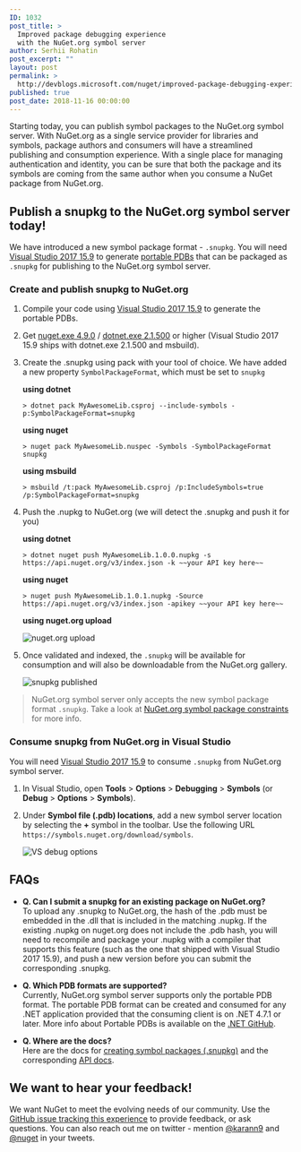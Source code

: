 ```yaml
---
ID: 1032
post_title: >
  Improved package debugging experience
  with the NuGet.org symbol server
author: Serhii Rohatin
post_excerpt: ""
layout: post
permalink: >
  http://devblogs.microsoft.com/nuget/improved-package-debugging-experience-with-the-nuget-org-symbol-server-2/
published: true
post_date: 2018-11-16 00:00:00
---
```

Starting today, you can publish symbol packages to the NuGet.org symbol server. With NuGet.org as a single service provider for libraries and symbols, package authors and consumers will have a streamlined publishing and consumption experience. With a single place for managing authentication and identity, you can be sure that both the package and its symbols are coming from the same author when you consume a NuGet package from NuGet.org.

## Publish a snupkg to the NuGet.org symbol server today!

We have introduced a new symbol package format - `.snupkg`. You will need [Visual Studio 2017 15.9][1] to generate [portable PDBs][2] that can be packaged as `.snupkg` for publishing to the NuGet.org symbol server.

### Create and publish snupkg to NuGet.org

1.  Compile your code using [Visual Studio 2017 15.9][1] to generate the portable PDBs.

2.  Get [nuget.exe 4.9.0][3] / [dotnet.exe 2.1.500][4] or higher (Visual Studio 2017 15.9 ships with dotnet.exe 2.1.500 and msbuild).

3.  Create the .snupkg using pack with your tool of choice. We have added a new property `SymbolPackageFormat`, which must be set to `snupkg`
    
    **using dotnet**
    
    `> dotnet pack MyAwesomeLib.csproj --include-symbols -p:SymbolPackageFormat=snupkg`
    
    **using nuget**
    
    `> nuget pack MyAwesomeLib.nuspec -Symbols -SymbolPackageFormat snupkg`
    
    **using msbuild**
    
    `> msbuild /t:pack MyAwesomeLib.csproj /p:IncludeSymbols=true /p:SymbolPackageFormat=snupkg`

4.  Push the .nupkg to NuGet.org (we will detect the .snupkg and push it for you)
    
    **using dotnet**
    
    `> dotnet nuget push MyAwesomeLib.1.0.0.nupkg -s https://api.nuget.org/v3/index.json -k ~~your API key here~~`
    
    **using nuget**
    
    `> nuget push MyAwesomeLib.1.0.1.nupkg -Source https://api.nuget.org/v3/index.json -apikey ~~your API key here~~`
    
    **using nuget.org upload**
    
    ![nuget.org upload][5]

5.  Once validated and indexed, the `.snupkg` will be available for consumption and will also be downloadable from the NuGet.org gallery.
    
    ![snupkg published][6]

> NuGet.org symbol server only accepts the new symbol package format `.snupkg`. Take a look at [NuGet.org symbol package constraints][7] for more info.

### Consume snupkg from NuGet.org in Visual Studio

You will need [Visual Studio 2017 15.9][1] to consume `.snupkg` from NuGet.org symbol server.

1.  In Visual Studio, open **Tools** > **Options** > **Debugging** > **Symbols** (or **Debug** > **Options** > **Symbols**).

2.  Under **Symbol file (.pdb) locations**, add a new symbol server location by selecting the **+** symbol in the toolbar. Use the following URL `https://symbols.nuget.org/download/symbols`.
    
    ![VS debug options][8]

## FAQs

*   **Q. Can I submit a snupkg for an existing package on NuGet.org?**  
    To upload any .snupkg to NuGet.org, the hash of the .pdb must be embedded in the .dll that is included in the matching .nupkg. If the existing .nupkg on nuget.org does not include the .pdb hash, you will need to recompile and package your .nupkg with a compiler that supports this feature (such as the one that shipped with Visual Studio 2017 15.9), and push a new version before you can submit the corresponding .snupkg.

*   **Q. Which PDB formats are supported?**  
    Currently, NuGet.org symbol server supports only the portable PDB format. The portable PDB format can be created and consumed for any .NET application provided that the consuming client is on .NET 4.7.1 or later. More info about Portable PDBs is available on the [.NET GitHub][2].

*   **Q. Where are the docs?**  
    Here are the docs for [creating symbol packages (.snupkg)][9] and the corresponding [API docs][10].

## We want to hear your feedback!

We want NuGet to meet the evolving needs of our community. Use the [GitHub issue tracking this experience][11] to provide feedback, or ask questions. You can also reach out me on twitter - mention [@karann9][12] and [@nuget][13] in your tweets.

 [1]: https://docs.microsoft.com/en-us/visualstudio/releasenotes/vs2017-relnotes
 [2]: https://github.com/dotnet/core/blob/master/Documentation/diagnostics/portable_pdb.md
 [3]: https://www.nuget.org/downloads
 [4]: https://www.microsoft.com/net/download/dotnet-core/2.2
 [5]: https://devblogs.microsoft.com/nuget/wp-content/uploads/sites/49/2019/05/nuget_upload.png
 [6]: https://devblogs.microsoft.com/nuget/wp-content/uploads/sites/49/2019/05/snupkg_download.png
 [7]: https://docs.microsoft.com/en-us/nuget/create-packages/symbol-packages-snupkg#nugetorg-symbol-package-constraints
 [8]: https://devblogs.microsoft.com/nuget/wp-content/uploads/sites/49/2019/05/vs-nuget-symbol-server.png
 [9]: https://docs.microsoft.com/en-us/nuget/create-packages/symbol-packages-snupkg
 [10]: https://docs.microsoft.com/en-us/nuget/api/symbol-package-publish-resource
 [11]: https://github.com/NuGet/Home/issues/6104
 [12]: https://twitter.com/karann9
 [13]: https://twitter.com/nuget